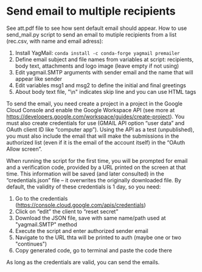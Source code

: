 # Send email to multiple recipients

See att.pdf file to see how sent default email should appear. How to use send_mail.py script to send an email to mutiple recipients from a list (rec.csv, with name and email adress):

1. Install YagMail: `conda install -c conda-forge yagmail premailer`
2. Define email subject and file names from variables at script:
recipients, body text, attachments and logo image (leave empty if not using)
3. Edit yagmail.SMTP arguments with sender email and the name that will appear like sender
4. Edit variables msg1 and msg2 to define the initial and final greetings
5. About body text file, "\n" indicates skip line and you can use HTML tags

To send the email, you need create a project in a project in the Google Cloud Console and enable the Google Workspace API (see more at https://developers.google.com/workspace/guides/create-project). You must also create credentials for use (GMAIL API option “user data” and OAuth client ID like “computer app”). Using the API as a test (unpublished), you must also include the email that will make the submissions in the authorized list (even if it is the email of the account itself) in the “OAuth Allow screen”.

When running the script for the first time, you will be prompted for email and a verification code, provided by a URL printed on the screen at that time. This information will be saved (and later consulted) in the “credentials.json” file – it overwrites the originally downloaded file. By default, the validity of these credentials is 1 day, so you need:

1. Go to the credentials (https://console.cloud.google.com/apis/credentials)
2. Click on “edit” the client to “reset secret”
3. Download the JSON file, save with same name/path used at "yagmail.SMTP" method
4. Execute the script and enter authorized sender email
5. Navigate to the URL thta will be printed to auth (maybe one or two "continues")
6. Copy generated code, go to terminal and paste the code there

As long as the credentials are valid, you can send the emails.
